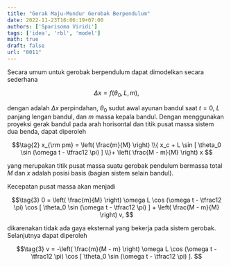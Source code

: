 ```yaml
---
title: "Gerak Maju-Mundur Gerobak Berpendulum"
date: 2022-11-23T16:06:19+07:00
authors: ['Sparisoma Viridi']
tags: ['idea', 'rbl', 'model']
math: true
draft: false
url: "0011"
---
```


Secara umum untuk gerobak berpendulum dapat dimodelkan secara sederhana

$$\tag{1}
\Delta x = f(\theta_0, L, m),
$$

dengan adalah $\Delta x$ perpindahan, $\theta_0$ sudut awal ayunan bandul saat $t = 0$, $L$ panjang lengan bandul, dan $m$ massa kepala bandul. Dengan menggunakan proyeksi gerak bandul pada arah horisontal dan titik pusat massa sistem dua benda, dapat diperoleh

$$\tag{2}
x_{\rm pm} =  \left( \frac{m}{M} \right) \\{ x_c + L \sin [ \theta_0 \sin (\omega t - \tfrac12 \pi) ] \\}+ \left( \frac{M - m}{M} \right) x
$$

yang merupakan titik pusat massa suatu gerobak pendulum bermassa total $M$ dan $x$ adalah posisi basis (bagian sistem selain bandul).


Kecepatan pusat massa akan menjadi

$$\tag{3}
0 = \left( \frac{m}{M} \right) \omega L \cos (\omega t - \tfrac12 \pi) \cos [ \theta_0 \sin (\omega t - \tfrac12 \pi) ] + \left( \frac{M - m}{M} \right) v,
$$

dikarenakan tidak ada gaya eksternal yang bekerja pada sistem gerobak. Selanjutnya dapat diperoleh

$$\tag{3}
v = -\left( \frac{m}{M - m} \right) \omega L \cos (\omega t - \tfrac12 \pi) \cos [ \theta_0 \sin (\omega t - \tfrac12 \pi) ].
$$
